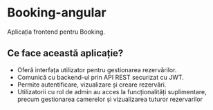# Booking-angular

Aplicația frontend pentru Booking.

## Ce face această aplicație?

- Oferă interfața utilizator pentru gestionarea rezervărilor.
- Comunică cu backend-ul prin API REST securizat cu JWT.
- Permite autentificare, vizualizare și creare rezervări.
- Utilizatorii cu rol de admin au acces la funcționalități suplimentare, precum gestionarea camerelor și vizualizarea tuturor rezervarilor
